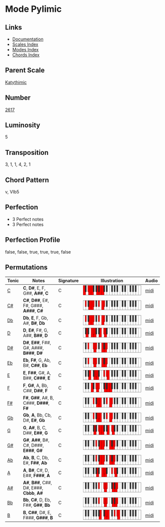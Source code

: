# Mode Pylimic

## Links

- [Documentation](README.md)
- [Scales Index](Scales.md)
- [Modes Index](Modes.md)
- [Chords Index](Chords.md)

## Parent Scale

[Katythimic](ScaleKatythimic.md)

## Number

[2617](https://ianring.com/musictheory/scales/2617)

## Luminosity

5

## Transposition

3, 1, 1, 4, 2, 1

## Chord Pattern

v, VIb5

## Perfection

- 3 Perfect notes
- 3 Perfect notes

## Perfection Profile

false, false, true, true, true, false

## Permutations

| Tonic | Notes | Signature | Illustration | Audio |
|-------|-------|-----------|--------------|-------|
| [C](ModeCNaturalPylimic.md) | **C**, **D#**, E, F, G##, **A##**, **C** | C | ![CNaturalPylimic](ModeCNaturalPylimic.png) | [midi](https://github.com/edipermadi/music/blob/main/docs/ModeCNaturalPylimic.mid?raw=true) |
| [C#](ModeCSharpPylimic.md) | **C#**, **D##**, E#, F#, G###, **A###**, **C#** | C | ![CSharpPylimic](ModeCSharpPylimic.png) | [midi](https://github.com/edipermadi/music/blob/main/docs/ModeCSharpPylimic.mid?raw=true) |
| [Db](ModeDFlatPylimic.md) | **Db**, **E**, F, Gb, A#, **B#**, **Db** | C | ![DFlatPylimic](ModeDFlatPylimic.png) | [midi](https://github.com/edipermadi/music/blob/main/docs/ModeDFlatPylimic.mid?raw=true) |
| [D](ModeDNaturalPylimic.md) | **D**, **E#**, F#, G, A##, **B##**, **D** | C | ![DNaturalPylimic](ModeDNaturalPylimic.png) | [midi](https://github.com/edipermadi/music/blob/main/docs/ModeDNaturalPylimic.mid?raw=true) |
| [D#](ModeDSharpPylimic.md) | **D#**, **E##**, F##, G#, A###, **B###**, **D#** | C | ![DSharpPylimic](ModeDSharpPylimic.png) | [midi](https://github.com/edipermadi/music/blob/main/docs/ModeDSharpPylimic.mid?raw=true) |
| [Eb](ModeEFlatPylimic.md) | **Eb**, **F#**, G, Ab, B#, **C##**, **Eb** | C | ![EFlatPylimic](ModeEFlatPylimic.png) | [midi](https://github.com/edipermadi/music/blob/main/docs/ModeEFlatPylimic.mid?raw=true) |
| [E](ModeENaturalPylimic.md) | **E**, **F##**, G#, A, B##, **C###**, **E** | C | ![ENaturalPylimic](ModeENaturalPylimic.png) | [midi](https://github.com/edipermadi/music/blob/main/docs/ModeENaturalPylimic.mid?raw=true) |
| [F](ModeFNaturalPylimic.md) | **F**, **G#**, A, Bb, C##, **D##**, **F** | C | ![FNaturalPylimic](ModeFNaturalPylimic.png) | [midi](https://github.com/edipermadi/music/blob/main/docs/ModeFNaturalPylimic.mid?raw=true) |
| [F#](ModeFSharpPylimic.md) | **F#**, **G##**, A#, B, C###, **D###**, **F#** | C | ![FSharpPylimic](ModeFSharpPylimic.png) | [midi](https://github.com/edipermadi/music/blob/main/docs/ModeFSharpPylimic.mid?raw=true) |
| [Gb](ModeGFlatPylimic.md) | **Gb**, **A**, Bb, Cb, D#, **E#**, **Gb** | C | ![GFlatPylimic](ModeGFlatPylimic.png) | [midi](https://github.com/edipermadi/music/blob/main/docs/ModeGFlatPylimic.mid?raw=true) |
| [G](ModeGNaturalPylimic.md) | **G**, **A#**, B, C, D##, **E##**, **G** | C | ![GNaturalPylimic](ModeGNaturalPylimic.png) | [midi](https://github.com/edipermadi/music/blob/main/docs/ModeGNaturalPylimic.mid?raw=true) |
| [G#](ModeGSharpPylimic.md) | **G#**, **A##**, B#, C#, D###, **E###**, **G#** | C | ![GSharpPylimic](ModeGSharpPylimic.png) | [midi](https://github.com/edipermadi/music/blob/main/docs/ModeGSharpPylimic.mid?raw=true) |
| [Ab](ModeAFlatPylimic.md) | **Ab**, **B**, C, Db, E#, **F##**, **Ab** | C | ![AFlatPylimic](ModeAFlatPylimic.png) | [midi](https://github.com/edipermadi/music/blob/main/docs/ModeAFlatPylimic.mid?raw=true) |
| [A](ModeANaturalPylimic.md) | **A**, **B#**, C#, D, E##, **F###**, **A** | C | ![ANaturalPylimic](ModeANaturalPylimic.png) | [midi](https://github.com/edipermadi/music/blob/main/docs/ModeANaturalPylimic.mid?raw=true) |
| [A#](ModeASharpPylimic.md) | **A#**, **B##**, C##, D#, E###, **Cbbb**, **A#** | C | ![ASharpPylimic](ModeASharpPylimic.png) | [midi](https://github.com/edipermadi/music/blob/main/docs/ModeASharpPylimic.mid?raw=true) |
| [Bb](ModeBFlatPylimic.md) | **Bb**, **C#**, D, Eb, F##, **G##**, **Bb** | C | ![BFlatPylimic](ModeBFlatPylimic.png) | [midi](https://github.com/edipermadi/music/blob/main/docs/ModeBFlatPylimic.mid?raw=true) |
| [B](ModeBNaturalPylimic.md) | **B**, **C##**, D#, E, F###, **G###**, **B** | C | ![BNaturalPylimic](ModeBNaturalPylimic.png) | [midi](https://github.com/edipermadi/music/blob/main/docs/ModeBNaturalPylimic.mid?raw=true) |
